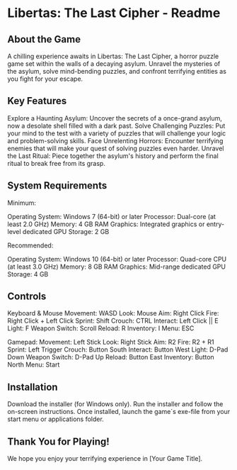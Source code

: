 #  Libertas: The Last Cipher - Readme

## About the Game

A chilling experience awaits in Libertas: The Last Cipher, a horror puzzle game set within the walls of a decaying asylum. 
Unravel the mysteries of the asylum, solve mind-bending puzzles, and confront terrifying entities as you fight for your escape.

## Key Features

Explore a Haunting Asylum: Uncover the secrets of a once-grand asylum, now a desolate shell filled with a dark past.
Solve Challenging Puzzles: Put your mind to the test with a variety of puzzles that will challenge your logic and problem-solving skills.
Face Unrelenting Horrors: Encounter terrifying enemies that will make your quest of solving puzzles even harder.
Unravel the Last Ritual: Piece together the asylum's history and perform the final ritual to break free from its grasp.

## System Requirements

Minimum:

Operating System: Windows 7 (64-bit) or later
Processor: Dual-core (at least 2.0 GHz)
Memory: 4 GB RAM
Graphics: Integrated graphics or entry-level dedicated GPU
Storage: 2 GB

Recommended:

Operating System: Windows 10 (64-bit) or later
Processor: Quad-core CPU (at least 3.0 GHz)
Memory: 8 GB RAM
Graphics: Mid-range dedicated GPU
Storage: 4 GB

## Controls

Keyboard & Mouse
Movement: WASD
Look: Mouse
Aim: Right Click
Fire: Right Click + Left Click
Sprint: Shift
Crouch: CTRL
Interact: Left Click || E
Light: F
Weapon Switch: Scroll
Reload: R
Inventory: I
Menu: ESC

Gamepad:
Movement: Left Stick
Look: Right Stick
Aim: R2
Fire: R2 + R1
Sprint: Left Trigger
Crouch: Button South
Interact: Button West
Light: D-Pad Down
Weapon Switch: D-Pad Up
Reload: Button East
Inventory: Button North
Menu: Start


## Installation

Download the installer (for Windows only).
Run the installer and follow the on-screen instructions.
Once installed, launch the game´s exe-file from your start menu or applications folder.

## Thank You for Playing!

We hope you enjoy your terrifying experience in [Your Game Title].
